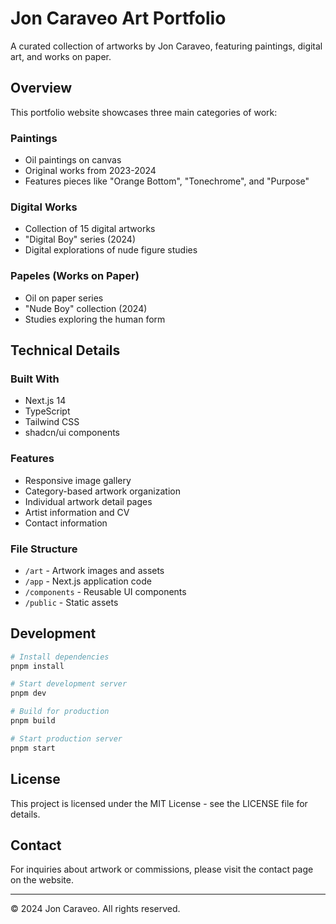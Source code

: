 # Jon Caraveo Art Portfolio

A curated collection of artworks by Jon Caraveo, featuring paintings, digital art, and works on paper.

## Overview

This portfolio website showcases three main categories of work:

### Paintings
- Oil paintings on canvas
- Original works from 2023-2024
- Features pieces like "Orange Bottom", "Tonechrome", and "Purpose"

### Digital Works
- Collection of 15 digital artworks
- "Digital Boy" series (2024)
- Digital explorations of nude figure studies

### Papeles (Works on Paper)
- Oil on paper series
- "Nude Boy" collection (2024)
- Studies exploring the human form

## Technical Details

### Built With
- Next.js 14
- TypeScript
- Tailwind CSS
- shadcn/ui components

### Features
- Responsive image gallery
- Category-based artwork organization
- Individual artwork detail pages
- Artist information and CV
- Contact information

### File Structure
- `/art` - Artwork images and assets
- `/app` - Next.js application code
- `/components` - Reusable UI components
- `/public` - Static assets

## Development

```bash
# Install dependencies
pnpm install

# Start development server
pnpm dev

# Build for production
pnpm build

# Start production server
pnpm start
```

## License

This project is licensed under the MIT License - see the LICENSE file for details.

## Contact

For inquiries about artwork or commissions, please visit the contact page on the website.

---
© 2024 Jon Caraveo. All rights reserved. 